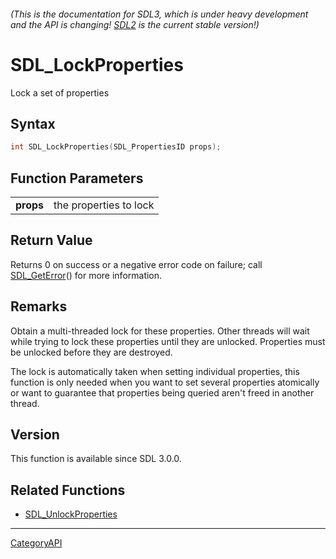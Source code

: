 ###### (This is the documentation for SDL3, which is under heavy development and the API is changing! [SDL2](https://wiki.libsdl.org/SDL2/) is the current stable version!)
# SDL_LockProperties

Lock a set of properties 

## Syntax

```c
int SDL_LockProperties(SDL_PropertiesID props);

```

## Function Parameters

|               |                        |
| ------------- | ---------------------- |
| **props**     | the properties to lock |

## Return Value

Returns 0 on success or a negative error code on failure; call
[SDL_GetError](SDL_GetError)() for more information.

## Remarks

Obtain a multi-threaded lock for these properties. Other threads will wait
while trying to lock these properties until they are unlocked. Properties
must be unlocked before they are destroyed.

The lock is automatically taken when setting individual properties, this
function is only needed when you want to set several properties atomically
or want to guarantee that properties being queried aren't freed in another
thread.

## Version

This function is available since SDL 3.0.0.

## Related Functions

* [SDL_UnlockProperties](SDL_UnlockProperties)

----
[CategoryAPI](CategoryAPI)


